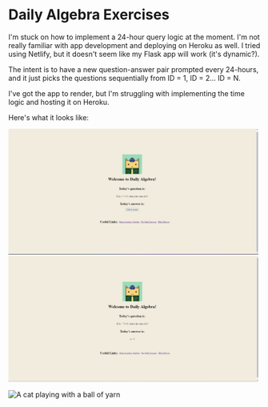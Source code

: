 # Daily Algebra Exercises
I'm stuck on how to implement a 24-hour query logic at the moment. I'm not really familiar with app development and deploying on Heroku as well. I tried using Netlify, but it doesn't seem like my Flask app will work (it's dynamic?).

The intent is to have a new question-answer pair prompted every 24-hours, and it just picks the questions sequentially from ID = 1, ID = 2... ID = N.

I've got the app to render, but I'm struggling with implementing the time logic and hosting it on Heroku.

Here's what it looks like:
<!-- ![Hidden Answer](static/images/demo1.png) -->
<!-- ![Revealed Answer](static/images/demo2.png) -->
<img src="./static/images/demo1.png" alt="alt text" width="500">
<img src="./static/images/demo2.png" alt="alt text" width="500">

![A cat playing with a ball of yarn](https://media.giphy.com/media/GeimqsH0TLDt4tScGw/giphy-downsized.gif)
